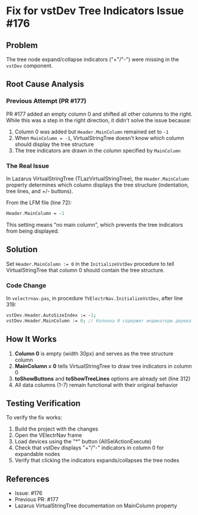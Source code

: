 # Fix for vstDev Tree Indicators Issue #176

## Problem
The tree node expand/collapse indicators ("+"/"-") were missing in the `vstDev` component.

## Root Cause Analysis

### Previous Attempt (PR #177)
PR #177 added an empty column 0 and shifted all other columns to the right. While this was a step in the right direction, it didn't solve the issue because:

1. Column 0 was added but `Header.MainColumn` remained set to `-1`
2. When `MainColumn = -1`, VirtualStringTree doesn't know which column should display the tree structure
3. The tree indicators are drawn in the column specified by `MainColumn`

### The Real Issue
In Lazarus VirtualStringTree (TLazVirtualStringTree), the `Header.MainColumn` property determines which column displays the tree structure (indentation, tree lines, and +/- buttons).

From the LFM file (line 72):
```pascal
Header.MainColumn = -1
```

This setting means "no main column", which prevents the tree indicators from being displayed.

## Solution

Set `Header.MainColumn := 0` in the `InitializeVstDev` procedure to tell VirtualStringTree that column 0 should contain the tree structure.

### Code Change
In `velectrnav.pas`, in procedure `TVElectrNav.InitializeVstDev`, after line 319:

```pascal
vstDev.Header.AutoSizeIndex := -1;
vstDev.Header.MainColumn := 0; // Колонка 0 содержит индикаторы дерева (+/-)
```

## How It Works

1. **Column 0** is empty (width 30px) and serves as the tree structure column
2. **MainColumn = 0** tells VirtualStringTree to draw tree indicators in column 0
3. **toShowButtons** and **toShowTreeLines** options are already set (line 312)
4. All data columns (1-7) remain functional with their original behavior

## Testing Verification

To verify the fix works:
1. Build the project with the changes
2. Open the VElectrNav frame
3. Load devices using the "*" button (AllSelActionExecute)
4. Check that vstDev displays "+"/"-" indicators in column 0 for expandable nodes
5. Verify that clicking the indicators expands/collapses the tree nodes

## References
- Issue: #176
- Previous PR: #177
- Lazarus VirtualStringTree documentation on MainColumn property
